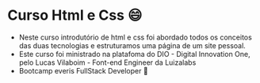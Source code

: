 # Curso Html e Css :smile:

 - Neste curso introdutório de html e css foi abordado todos os conceitos das duas tecnologias e estruturamos uma página de um site pessoal.
 - Este curso foi ministrado na platafoma do DIO - Digital Innovation One, pelo Lucas Vilaboim - Font-end Engineer da Luizalabs
 - Bootcamp everis FullStack Developer :rocket:
